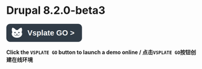 # Drupal 8.2.0-beta3

<a href="https://www.vsplate.com/?docker-compose=https://github.com/vsplate/dcenvs/drupal/8.2.0-beta3"><img alt="VSPLATE GO" src="https://raw.githubusercontent.com/vsplate/images/master/vsgo_btn.png" width="200px"></a>

**Click the `VSPLATE GO` button to launch a demo online / 点击`VSPLATE GO`按钮创建在线环境**